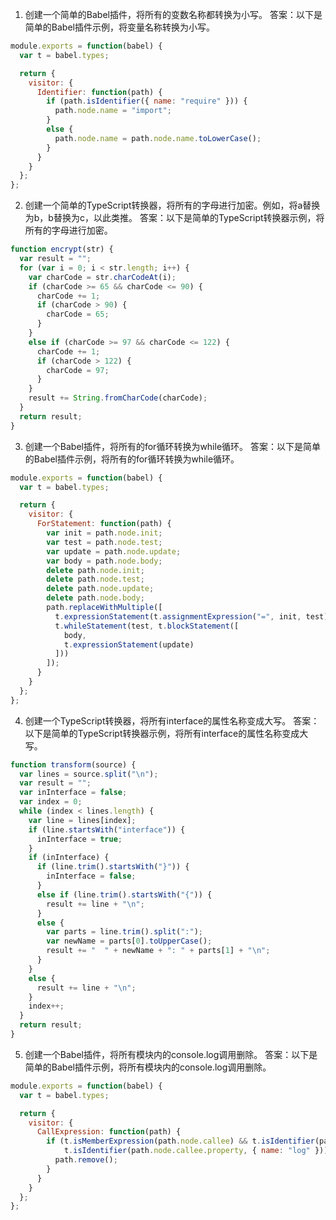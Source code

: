 

1. 创建一个简单的Babel插件，将所有的变数名称都转换为小写。
答案：以下是简单的Babel插件示例，将变量名称转换为小写。

```javascript
module.exports = function(babel) {
  var t = babel.types;

  return {
    visitor: {
      Identifier: function(path) {
        if (path.isIdentifier({ name: "require" })) {
          path.node.name = "import";
        }
        else {
          path.node.name = path.node.name.toLowerCase();
        }
      }
    }
  };
};
```

2. 创建一个简单的TypeScript转换器，将所有的字母进行加密。例如，将a替换为b，b替换为c，以此类推。
答案：以下是简单的TypeScript转换器示例，将所有的字母进行加密。

```javascript
function encrypt(str) {
  var result = "";
  for (var i = 0; i < str.length; i++) {
    var charCode = str.charCodeAt(i);
    if (charCode >= 65 && charCode <= 90) {
      charCode += 1;
      if (charCode > 90) {
        charCode = 65;
      }
    }
    else if (charCode >= 97 && charCode <= 122) {
      charCode += 1;
      if (charCode > 122) {
        charCode = 97;
      }
    }
    result += String.fromCharCode(charCode);
  }
  return result;
}
```

3. 创建一个Babel插件，将所有的for循环转换为while循环。
答案：以下是简单的Babel插件示例，将所有的for循环转换为while循环。

```javascript
module.exports = function(babel) {
  var t = babel.types;

  return {
    visitor: {
      ForStatement: function(path) {
        var init = path.node.init;
        var test = path.node.test;
        var update = path.node.update;
        var body = path.node.body;
        delete path.node.init;
        delete path.node.test;
        delete path.node.update;
        delete path.node.body;
        path.replaceWithMultiple([
          t.expressionStatement(t.assignmentExpression("=", init, test)),
          t.whileStatement(test, t.blockStatement([
            body,
            t.expressionStatement(update)
          ]))
        ]);
      }
    }
  };
};
```

4. 创建一个TypeScript转换器，将所有interface的属性名称变成大写。
答案：以下是简单的TypeScript转换器示例，将所有interface的属性名称变成大写。

```javascript
function transform(source) {
  var lines = source.split("\n");
  var result = "";
  var inInterface = false;
  var index = 0;
  while (index < lines.length) {
    var line = lines[index];
    if (line.startsWith("interface")) {
      inInterface = true;
    }
    if (inInterface) {
      if (line.trim().startsWith("}")) {
        inInterface = false;
      }
      else if (line.trim().startsWith("{")) {
        result += line + "\n";
      }
      else {
        var parts = line.trim().split(":");
        var newName = parts[0].toUpperCase();
        result += "  " + newName + ": " + parts[1] + "\n";
      }
    }
    else {
      result += line + "\n";
    }
    index++;
  }
  return result;
}
```

5. 创建一个Babel插件，将所有模块内的console.log调用删除。
答案：以下是简单的Babel插件示例，将所有模块内的console.log调用删除。

```javascript
module.exports = function(babel) {
  var t = babel.types;

  return {
    visitor: {
      CallExpression: function(path) {
        if (t.isMemberExpression(path.node.callee) && t.isIdentifier(path.node.callee.object, { name: "console" }) &&
            t.isIdentifier(path.node.callee.property, { name: "log" })) {
          path.remove();
        }
      }
    }
  };
};
```